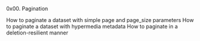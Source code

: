 0x00. Pagination

How to paginate a dataset with simple page and page_size parameters
How to paginate a dataset with hypermedia metadata
How to paginate in a deletion-resilient manner
